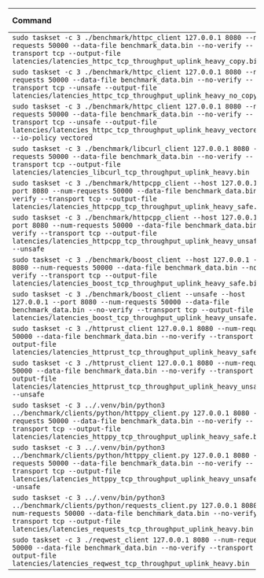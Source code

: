 | Command | Mean [s] | Min [s] | Max [s] | Relative |
|:---|---:|---:|---:|---:|
| `sudo taskset -c 3 ./benchmark/httpc_client 127.0.0.1 8080 --num-requests 50000 --data-file benchmark_data.bin --no-verify --transport tcp --output-file latencies/latencies_httpc_tcp_throughput_uplink_heavy_copy.bin` | 3.522 ± 0.183 | 3.345 | 3.957 | 1.28 ± 0.08 |
| `sudo taskset -c 3 ./benchmark/httpc_client 127.0.0.1 8080 --num-requests 50000 --data-file benchmark_data.bin --no-verify --transport tcp --unsafe --output-file latencies/latencies_httpc_tcp_throughput_uplink_heavy_no_copy.bin` | 3.557 ± 0.136 | 3.342 | 3.692 | 1.29 ± 0.07 |
| `sudo taskset -c 3 ./benchmark/httpc_client 127.0.0.1 8080 --num-requests 50000 --data-file benchmark_data.bin --no-verify --transport tcp --unsafe --output-file latencies/latencies_httpc_tcp_throughput_uplink_heavy_vectored.bin --io-policy vectored` | 2.789 ± 0.147 | 2.677 | 3.038 | 1.02 ± 0.06 |
| `sudo taskset -c 3 ./benchmark/libcurl_client 127.0.0.1 8080 --num-requests 50000 --data-file benchmark_data.bin --no-verify --transport tcp --output-file latencies/latencies_libcurl_tcp_throughput_uplink_heavy.bin` | 4.812 ± 0.049 | 4.722 | 4.889 | 1.75 ± 0.06 |
| `sudo taskset -c 3 ./benchmark/httpcpp_client --host 127.0.0.1 --port 8080 --num-requests 50000 --data-file benchmark_data.bin --no-verify --transport tcp --output-file latencies/latencies_httpcpp_tcp_throughput_uplink_heavy_safe.bin` | 4.923 ± 0.158 | 4.758 | 5.137 | 1.79 ± 0.08 |
| `sudo taskset -c 3 ./benchmark/httpcpp_client --host 127.0.0.1 --port 8080 --num-requests 50000 --data-file benchmark_data.bin --no-verify --transport tcp --output-file latencies/latencies_httpcpp_tcp_throughput_uplink_heavy_unsafe.bin --unsafe` | 5.564 ± 0.129 | 5.069 | 5.632 | 2.03 ± 0.08 |
| `sudo taskset -c 3 ./benchmark/boost_client --host 127.0.0.1 --port 8080 --num-requests 50000 --data-file benchmark_data.bin --no-verify --transport tcp --output-file latencies/latencies_boost_tcp_throughput_uplink_heavy_safe.bin` | 3.554 ± 0.175 | 3.376 | 3.970 | 1.29 ± 0.08 |
| `sudo taskset -c 3 ./benchmark/boost_client --unsafe --host 127.0.0.1 --port 8080 --num-requests 50000 --data-file benchmark_data.bin --no-verify --transport tcp --output-file latencies/latencies_boost_tcp_throughput_uplink_heavy_unsafe.bin` | 2.747 ± 0.093 | 2.688 | 3.043 | 1.00 |
| `sudo taskset -c 3 ./httprust_client 127.0.0.1 8080 --num-requests 50000 --data-file benchmark_data.bin --no-verify --transport tcp --output-file latencies/latencies_httprust_tcp_throughput_uplink_heavy_safe.bin` | 5.136 ± 0.299 | 4.993 | 5.893 | 1.87 ± 0.13 |
| `sudo taskset -c 3 ./httprust_client 127.0.0.1 8080 --num-requests 50000 --data-file benchmark_data.bin --no-verify --transport tcp --output-file latencies/latencies_httprust_tcp_throughput_uplink_heavy_unsafe.bin --unsafe` | 5.055 ± 0.315 | 4.862 | 5.761 | 1.84 ± 0.13 |
| `sudo taskset -c 3 ../.venv/bin/python3 ../benchmark/clients/python/httppy_client.py 127.0.0.1 8080 --num-requests 50000 --data-file benchmark_data.bin --no-verify --transport tcp --output-file latencies/latencies_httppy_tcp_throughput_uplink_heavy_safe.bin` | 9.243 ± 0.808 | 8.527 | 10.293 | 3.37 ± 0.32 |
| `sudo taskset -c 3 ../.venv/bin/python3 ../benchmark/clients/python/httppy_client.py 127.0.0.1 8080 --num-requests 50000 --data-file benchmark_data.bin --no-verify --transport tcp --output-file latencies/latencies_httppy_tcp_throughput_uplink_heavy_unsafe.bin --unsafe` | 8.568 ± 0.132 | 8.474 | 8.847 | 3.12 ± 0.12 |
| `sudo taskset -c 3 ../.venv/bin/python3 ../benchmark/clients/python/requests_client.py 127.0.0.1 8080 --num-requests 50000 --data-file benchmark_data.bin --no-verify --transport tcp --output-file latencies/latencies_requests_tcp_throughput_uplink_heavy.bin` | 20.010 ± 0.201 | 19.542 | 20.262 | 7.29 ± 0.26 |
| `sudo taskset -c 3 ./reqwest_client 127.0.0.1 8080 --num-requests 50000 --data-file benchmark_data.bin --no-verify --transport tcp --output-file latencies/latencies_reqwest_tcp_throughput_uplink_heavy.bin` | 5.214 ± 0.481 | 4.511 | 6.478 | 1.90 ± 0.19 |
